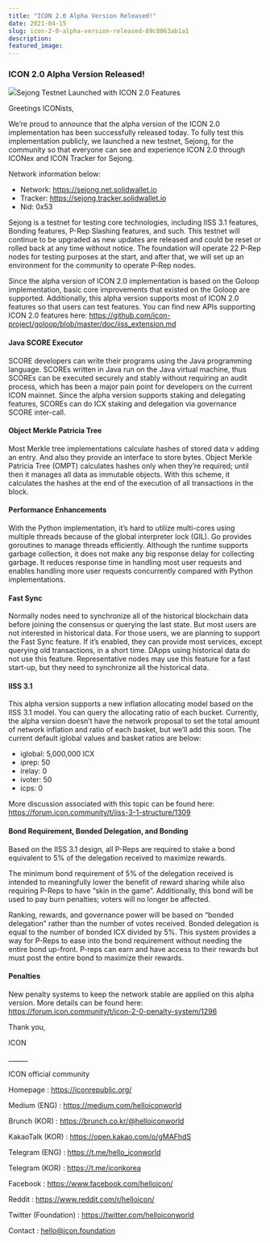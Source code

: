 ```yaml
---
title: "ICON 2.0 Alpha Version Released!"
date: 2021-04-15
slug: icon-2-0-alpha-version-released-89c8063ab1a1
description:
featured_image:
---
```


### ICON 2.0 Alpha Version Released!

![](https://cdn-images-1.medium.com/max/800/1*gaRkGDvX9D4LSWPDBEutlg.png)Sejong Testnet Launched with ICON 2.0 Features

Greetings ICONists,

We’re proud to announce that the alpha version of the ICON 2.0 implementation has been successfully released today. To fully test this implementation publicly, we launched a new testnet, Sejong, for the community so that everyone can see and experience ICON 2.0 through ICONex and ICON Tracker for Sejong.

Network information below:

* Network: <https://sejong.net.solidwallet.io>
* Tracker: <https://sejong.tracker.solidwallet.io>
* Nid: 0x53

Sejong is a testnet for testing core technologies, including IISS 3.1 features, Bonding features, P-Rep Slashing features, and such. This testnet will continue to be upgraded as new updates are released and could be reset or rolled back at any time without notice. The foundation will operate 22 P-Rep nodes for testing purposes at the start, and after that, we will set up an environment for the community to operate P-Rep nodes.

Since the alpha version of ICON 2.0 implementation is based on the Goloop implementation, basic core improvements that existed on the Goloop are supported. Additionally, this alpha version supports most of ICON 2.0 features so that users can test features. You can find new APIs supporting ICON 2.0 features here: <https://github.com/icon-project/goloop/blob/master/doc/iiss_extension.md>

#### **Java SCORE Executor**

SCORE developers can write their programs using the Java programming language. SCOREs written in Java run on the Java virtual machine, thus SCOREs can be executed securely and stably without requiring an audit process, which has been a major pain point for developers on the current ICON mainnet. Since the alpha version supports staking and delegating features, SCOREs can do ICX staking and delegation via governance SCORE inter-call.

#### **Object Merkle Patricia Tree**

Most Merkle tree implementations calculate hashes of stored data v adding an entry. And also they provide an interface to store bytes. Object Merkle Patricia Tree (OMPT) calculates hashes only when they’re required; until then it manages all data as immutable objects. With this scheme, it calculates the hashes at the end of the execution of all transactions in the block.

#### **Performance Enhancements**

With the Python implementation, it’s hard to utilize multi-cores using multiple threads because of the global interpreter lock (GIL). Go provides goroutines to manage threads efficiently. Although the runtime supports garbage collection, it does not make any big response delay for collecting garbage. It reduces response time in handling most user requests and enables handling more user requests concurrently compared with Python implementations.

#### **Fast Sync**

Normally nodes need to synchronize all of the historical blockchain data before joining the consensus or querying the last state. But most users are not interested in historical data. For those users, we are planning to support the Fast Sync feature. If it’s enabled, they can provide most services, except querying old transactions, in a short time. DApps using historical data do not use this feature. Representative nodes may use this feature for a fast start-up, but they need to synchronize all the historical data.

#### **IISS 3.1**

This alpha version supports a new inflation allocating model based on the IISS 3.1 model. You can query the allocating ratio of each bucket. Currently, the alpha version doesn’t have the network proposal to set the total amount of network inflation and ratio of each basket, but we’ll add this soon. The current default iglobal values and basket ratios are below:

* iglobal: 5,000,000 ICX
* iprep: 50
* irelay: 0
* ivoter: 50
* icps: 0

More discussion associated with this topic can be found here: <https://forum.icon.community/t/iiss-3-1-structure/1309>

#### **Bond Requirement, Bonded Delegation, and Bonding**

Based on the IISS 3.1 design, all P-Reps are required to stake a bond equivalent to 5% of the delegation received to maximize rewards.

The minimum bond requirement of 5% of the delegation received is intended to meaningfully lower the benefit of reward sharing while also requiring P-Reps to have “skin in the game”. Additionally, this bond will be used to pay burn penalties; voters will no longer be affected.

Ranking, rewards, and governance power will be based on “bonded delegation” rather than the number of votes received. Bonded delegation is equal to the number of bonded ICX divided by 5%. This system provides a way for P-Reps to ease into the bond requirement without needing the entire bond up-front. P-reps can earn and have access to their rewards but must post the entire bond to maximize their rewards.

#### **Penalties**

New penalty systems to keep the network stable are applied on this alpha version. More details can be found here: <https://forum.icon.community/t/icon-2-0-penalty-system/1296>

Thank you,

ICON

\_\_\_\_\_\_

ICON official community

Homepage : <https://iconrepublic.org/>

Medium (ENG) : <https://medium.com/helloiconworld>

Brunch (KOR) : <https://brunch.co.kr/@helloiconworld>

KakaoTalk (KOR) : <https://open.kakao.com/o/gMAFhdS>

Telegram (ENG) : <https://t.me/hello_iconworld>

Telegram (KOR) : <https://t.me/iconkorea>

Facebook : <https://www.facebook.com/helloicon/>

Reddit : <https://www.reddit.com/r/helloicon/>

Twitter (Foundation) : <https://twitter.com/helloiconworld>

Contact : hello@icon.foundation


